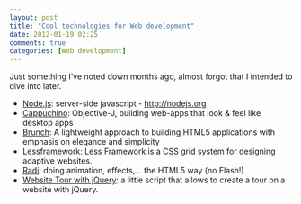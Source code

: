 ```yaml
---
layout: post
title: "Cool technologies for Web development"
date: 2012-01-19 02:25
comments: true
categories: [Web development]
---
```

Just something I’ve noted down months ago, almost forgot that I intended to dive into later.

* [Node.js](http://cappuccino.org/): server-side javascript - http://nodejs.org
* [Cappuchino](http://cappuccino.org/): Objective-J, building web-apps that look & feel like desktop apps
* [Brunch](http://brunchwithcoffee.com/): A lightweight approach to building HTML5 applications with emphasis on elegance and simplicity
* [Lessframework](http://lessframework.com/): Less Framework is a CSS grid system for designing adaptive web­sites.
* [Radi](http://radiapp.com): doing animation, effects,... the HTML5 way (no Flash!)
* [Website Tour with jQuery](http://tympanus.net/codrops/2010/12/21/website-tour/): a little script that allows to create a tour on a website with jQuery.
